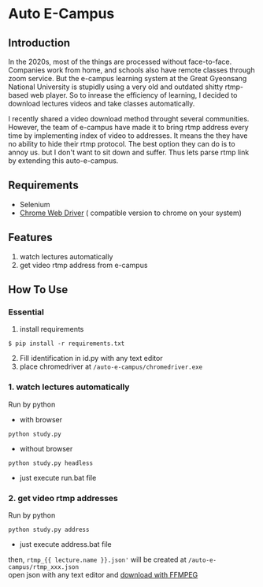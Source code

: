 # Auto E-Campus

## Introduction
In the 2020s, most of the things are processed without face-to-face. Companies work from home, and schools also have remote classes through zoom service. But the e-campus learning system at the Great Gyeonsang National University is stupidly using a very old and outdated shitty rtmp-based web player. So to inrease the efficiency of learning, I decided to download lectures videos and take classes automatically.  
  
I recently shared a video download method throught several communities. However, the team of e-campus have made it to bring rtmp address every time by implementing index of video to addresses. It means the they have no ability to hide their rtmp protocol. The best option they can do is to annoy us. but I don't want to sit down and suffer. Thus lets parse rtmp link by extending this auto-e-campus.

## Requirements
- Selenium
- [Chrome Web Driver](https://chromedriver.chromium.org/downloads) ( compatible version to chrome on your system)

## Features  
1. watch lectures automatically
2. get video rtmp address from e-campus

## How To Use
### Essential
1. install requirements  
```
$ pip install -r requirements.txt
```
2. Fill identification in id.py with any text editor  
3. place chromedriver at `/auto-e-campus/chromedriver.exe`

### 1. watch lectures automatically
Run by python
- with browser

```
python study.py
```
- without browser

```
python study.py headless
```

- just execute run.bat file
  
### 2. get video rtmp addresses
Run by python
```
python study.py address
```

- just execute address.bat file

then, `rtmp_{{ lecture.name }}.json'` will be created at `/auto-e-campus/rtmp_xxx.json`  
open json with any text editor and [download with FFMPEG](https://github.com/yoolisel/download-flow-player-rtmp)  
